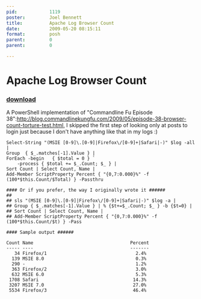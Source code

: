 ```yaml
---
pid:            1119
poster:         Joel Bennett
title:          Apache Log Browser Count
date:           2009-05-20 08:15:11
format:         posh
parent:         0
parent:         0

---
```


# Apache Log Browser Count

### [download](1119.ps1)

A PowerShell implementation of "Commandline Fu Episode 38":http://blog.commandlinekungfu.com/2009/05/episode-38-browser-count-torture-test.html, I skipped the first step of looking only at posts to login just because I don't have anything like that in my logs :)

```posh
Select-String "(MSIE [0-9]\.[0-9]|Firefox\/[0-9]+|Safari|-)" $log -all |
Group  { $_.matches[-1].Value } | 
ForEach -begin   { $total = 0 } `
	-process { $total += $_.Count; $_ } | 
Sort Count | Select Count, Name |
Add-Member ScriptProperty Percent { "{0,7:0.000}%" -f (100*$this.Count/$Total) } -Passthru

#### Or if you prefer, the way I originally wrote it ###### 
##
## sls "(MSIE [0-9]\.[0-9]|Firefox\/[0-9]+|Safari|-)" $log -a |
## Group { $_.matches[-1].Value } | % {$t+=$_.Count; $_ } -b {$t=0} | 
## Sort Count | Select Count, Name |
## Add-Member ScriptProperty Percent { "{0,7:0.000}%" -f (100*$this.Count/$t) } -Pass

#### Sample output ###### 

Count Name                                    Percent
----- ----                                    -------
   34 Firefox/1                                 2.4% 
  139 MSIE 8.0                                  0.3% 
  290 -                                         1.2% 
  363 Firefox/2                                 3.0% 
  632 MSIE 6.0                                  5.3% 
 1708 Safari                                   14.3%
 3207 MSIE 7.0                                 27.0%
 5534 Firefox/3                                46.4%
```
